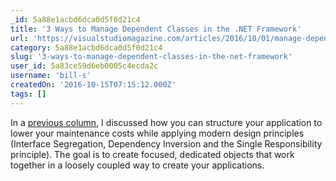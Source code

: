 ```yaml
---
_id: 5a88e1acbd6dca0d5f0d21c4
title: '3 Ways to Manage Dependent Classes in the .NET Framework'
url: 'https://visualstudiomagazine.com/articles/2016/10/01/manage-dependent-classes.aspx'
category: 5a88e1acbd6dca0d5f0d21c4
slug: '3-ways-to-manage-dependent-classes-in-the-net-framework'
user_id: 5a83ce59d6eb0005c4ecda2c
username: 'bill-s'
createdOn: '2016-10-15T07:15:12.000Z'
tags: []
---
```


In a <a href="https://visualstudiomagazine.com/articles/2016/10/01/loosely-coupled-classes.aspx" target="_blank">previous column</a>, I discussed how you can structure your application to lower your maintenance costs while applying modern design principles (Interface Segregation, Dependency Inversion and the Single Responsibility principle). The goal is to create focused, dedicated objects that work together in a loosely coupled way to create your applications.
